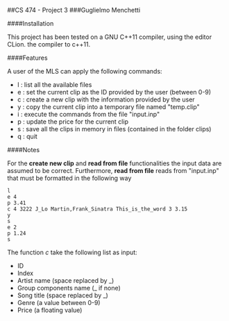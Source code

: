 ##CS 474 - Project 3
###Guglielmo Menchetti

####Installation

This project has been tested on a GNU C++11 compiler, using the editor CLion. the compiler to c++11.

####Features

A user of the MLS can apply the following commands:

- l : list all the available files
- e : set the current clip as the ID provided by the user (between 0-9)
- c : create a new clip with the information provided by the user
- y : copy the current clip into a temporary file named "temp.clip"
- i : execute the commands from the file "input.inp"
- p : update the price for the current clip
- s : save all the clips in memory in files (contained in the folder clips)
- q : quit

####Notes

For the __create new clip__ and __read from file__ functionalities the input data are assumed to be 
correct. Furthermore, __read from file__ reads from "input.inp" that must be formatted in the following
way
```
l
e 4
p 3.41
c 4 3222 J_Lo Martin,Frank_Sinatra This_is_the_word 3 3.15
y
s
e 2
p 1.24
s
```
The function _c_ take the following list as input:
- ID 
- Index 
- Artist name (space replaced by _)
- Group components name (_ if none)
- Song title (space replaced by _)
- Genre (a value between 0-9)
- Price (a floating value)

